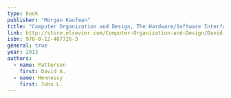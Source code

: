 ```yaml
---
type: book
publisher: "Morgan Kaufman"
title: "Computer Organization and Design, The Hardware/Software Interface"
link: http://store.elsevier.com/Computer-Organization-and-Design/David-Patterson/isbn-9780124077263/
isbn: 978-0-12-407726-3
general: true
year: 2013
authors:
  - name: Patterson
    first: David A.
  - name: Hennessy
    first: John L.
---
```

